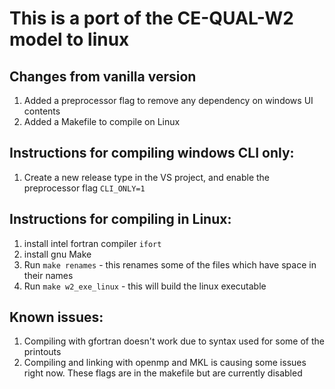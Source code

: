 # This is a port of the CE-QUAL-W2 model to linux
## Changes from vanilla version
1. Added a preprocessor flag to remove any dependency on windows UI contents
1. Added a Makefile to compile on Linux

## Instructions for compiling windows CLI only:
1. Create a new release type in the VS project, and enable the preprocessor flag `CLI_ONLY=1`

## Instructions for compiling in Linux:
1. install intel fortran compiler `ifort`
1. install gnu Make
1. Run `make renames` - this renames some of the files which have space in their names
1. Run `make w2_exe_linux` - this will build the linux executable

## Known issues:
1. Compiling with gfortran doesn't work due to syntax used for some of the printouts
1. Compiling and linking with openmp and MKL is causing some issues right now. These flags are in the makefile but are currently disabled

